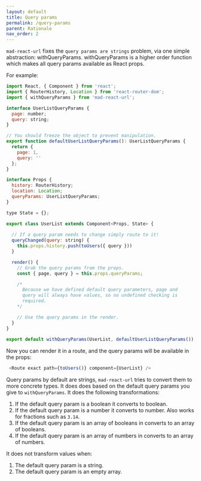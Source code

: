 ```yaml
---
layout: default
title: Query params
permalink: /query-params
parent: Rationale
nav_order: 2
---
```


`mad-react-url` fixes the `query params are strings` problem, via one simple 
abstraction: withQueryParams. withQueryParams is a higher order function
which makes all query params available as React props.

For example:

```js
import React, { Component } from 'react';
import { RouterHistory, Location } from 'react-router-dom';
import { withQueryParams } from 'mad-react-url';

interface UserListQueryParams {
  page: number;
  query: string;
}

// You should freeze the object to prevent manipulation.
export function defaultUserListQueryParams(): UserListQueryParams {
  return {
    page: 1,
    query: ''
  };
}

interface Props {
  history: RouterHistory;
  location: Location;
  queryParams: UserListQueryParams;
}

type State = {};

export class UserList extends Component<Props, State> {
  
  // If a query param needs to change simply route to it!
  queryChanged(query: string) {
    this.props.history.push(toUsers({ query }))
  }

  render() {
    // Grab the query params from the props.
    const { page, query } = this.props.queryParams;

    /* 
      Because we have defined default query parameters, page and
      query will always have values, so no undefined checking is
      required.
    */

    // Use the query params in the render.
  }
}
 
export default withQueryParams(UserList, defaultUserListQueryParams());
```

Now you can render it in a route, and the query params will be
available in the props:

```js
 <Route exact path={toUsers()} component={UserList} />
```

Query params by default are strings, `mad-react-url` tries to convert
them to more concrete types. It does does based on the default query
params you give to `withQueryParams`. It does the following 
transformations:

1. If the default query param is a boolean it converts to boolean.
2. If the default query param is a number it converts to number.
   Also works for fractions such as `3.14`.
3. If the default query param is an array of booleans in converts
   to an array of booleans.
4. If the default query param is an array of numbers in converts
   to an array of numbers.

It does not transform values when:

1. The default query param is a string.
2. The default query param is an empty array.

